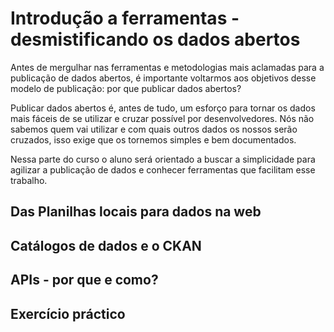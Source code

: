 Introdução a ferramentas - desmistificando os dados abertos
===========================================================

   Antes de mergulhar nas ferramentas e metodologias mais aclamadas para a publicação de dados abertos, é importante voltarmos aos objetivos desse modelo de publicação: por que publicar dados abertos?
  
   Publicar dados abertos é, antes de tudo, um esforço para tornar os dados mais fáceis de se utilizar e cruzar possível por desenvolvedores. Nós não sabemos quem vai utilizar e com quais outros dados os nossos serão cruzados, isso exige que os tornemos simples e bem documentados.
   
   Nessa parte do curso o aluno será orientado a buscar a simplicidade para agilizar a publicação de dados e conhecer ferramentas que facilitam esse trabalho.

## Das Planilhas locais para dados na web ##

## Catálogos de dados e o CKAN ##

## APIs - por que e como? ##

## Exercício práctico ##
